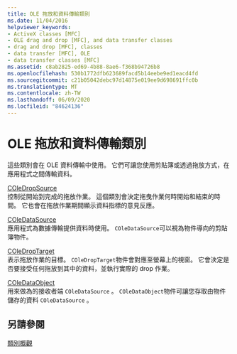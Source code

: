 ```yaml
---
title: OLE 拖放和資料傳輸類別
ms.date: 11/04/2016
helpviewer_keywords:
- ActiveX classes [MFC]
- OLE drag and drop [MFC], and data transfer classes
- drag and drop [MFC], classes
- data transfer [MFC], OLE
- data transfer classes [MFC]
ms.assetid: c8ab2825-ed69-4b88-8ae6-f368b94726b8
ms.openlocfilehash: 530b1772dfb623689facd5b14eebe9ed1eacd4fd
ms.sourcegitcommit: c21b05042debc97d14875e019ee9d698691ffc0b
ms.translationtype: MT
ms.contentlocale: zh-TW
ms.lasthandoff: 06/09/2020
ms.locfileid: "84624136"
---
```

# <a name="ole-drag-and-drop-and-data-transfer-classes"></a>OLE 拖放和資料傳輸類別

這些類別會在 OLE 資料傳輸中使用。 它們可讓您使用剪貼簿或透過拖放方式，在應用程式之間傳輸資料。

[COleDropSource](reference/coledropsource-class.md)<br/>
控制從開始到完成的拖放作業。 這個類別會決定拖曳作業何時開始和結束的時間。 它也會在拖放作業期間顯示資料指標的意見反應。

[COleDataSource](reference/coledatasource-class.md)<br/>
應用程式為數據傳輸提供資料時使用。 `COleDataSource`可以視為物件導向的剪貼簿物件。

[COleDropTarget](reference/coledroptarget-class.md)<br/>
表示拖放作業的目標。 `COleDropTarget`物件會對應至螢幕上的視窗。 它會決定是否要接受任何拖放到其中的資料，並執行實際的 drop 作業。

[COleDataObject](reference/coledataobject-class.md)<br/>
用來做為的接收者端 `COleDataSource` 。 `COleDataObject`物件可讓您存取由物件儲存的資料 `COleDataSource` 。

## <a name="see-also"></a>另請參閱

[類別概觀](class-library-overview.md)

